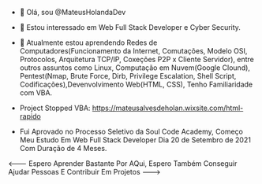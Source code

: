 
- 👋 Olá, sou @MateusHolandaDev
- 👀 Estou interessado em Web Full Stack Developer e Cyber Security.
- 🌱 Atualmente estou aprendendo Redes de Computadores(Funcionamento da Internet, Comutações, Modelo OSI, Protocolos, Arquitetura TCP/IP, Coxeções P2P x Cliente Servidor), entre outros assuntos como Linux, Computação em Nuvem(Google Clound), Pentest(Nmap, Brute Force, Dirb, Privilege Escalation, Shell Script, Codificações),Devenvolvimento Web(HTML, CSS), Tenho Familiaridade com VBA.
- Project Stopped VBA: https://mateusalvesdeholan.wixsite.com/html-rapido

- Fui Aprovado no Processo Seletivo da Soul Code Academy, Começo Meu Estudo Em Web Full Stack Developer Dia 20 de Setembro de 2021 Com Duração de 4 Meses.


<---
Espero Aprender Bastante Por AQui, Espero Também Conseguir Ajudar Pessoas E Contribuir Em Projetos
--->
